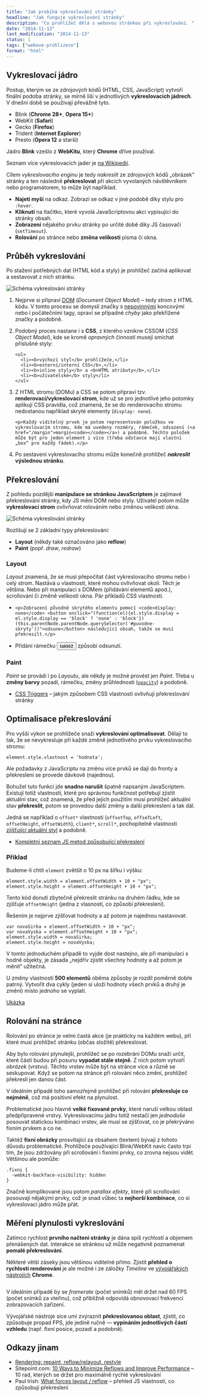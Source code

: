 ```yaml
---
title: "Jak probíhá vykreslování stránky"
headline: "Jak funguje vykreslování stránky"
description: "Co prohlížeč dělá s webovou stránkou při vykreslování. "
date: "2014-11-13"
last_modification: "2014-11-13"
status: 1
tags: ["webove-prohlizece"]
format: "html"
---
```


<h2 id="jadro">Vykreslovací jádro</h2>

<p>Postup, kterým se ze zdrojových kódů (HTML, CSS, JavaScript) vytvoří finální podoba stránky, se mírně liší v jednotlivých <b>vykreslovacích jádrech</b>. V dnešní době se používají převážně tyto.</p>

<ul>
  <li>Blink (<b>Chrome 28+</b>, <b>Opera 15+</b>)</li>
  
  <li>WebKit (<b>Safari</b>)</li>
  
  <li>Gecko (<b>Firefox</b>)</li>
  
  <li>Trident (<b>Internet Explorer</b>)</li>
  
  <li>Presto (<b>Opera 12</b> a starší)</li>
</ul>

<p>Jádro <b>Blink</b> vzešlo z <b>WebKitu</b>, který <b>Chrome</b> dříve používal.</p>

<div class="external-content">
  <p>Seznam více vykreslovacích jader je <a href="http://en.wikipedia.org/wiki/List_of_layout_engines">na Wikipedii</a>.</p>
</div>

<p>Cílem <i>vykreslovacího enginu</i> je tedy <i>nakreslit</i> ze zdrojových kódů „obrázek“ stránky a ten následně <b>překreslovat</b> při akcích vyvolaných návštěvníkem nebo programátorem, to může být například.</p>

<ul>
  <li><b>Najetí myší</b> na odkaz. Zobrazí se odkaz v jiné podobě díky stylu pro <code>:hover</code>.</li>
  
  <li><b>Kliknutí</b> na tlačítko, které vyvolá JavaScriptovou akci vypisující do stránky obsah.</li>
  
  <li><b>Zobrazení</b> nějakého prvku stránky po určité době díky JS časovači (<code>setTimeout</code>).</li>
  
  <li><b>Rolování</b> po stránce nebo <b>změna velikosti</b> písma či okna.</li>
</ul>


<h2 id="prubeh">Průběh vykreslování</h2>

<p>Po stažení potřebných dat (HTML kód a styly) je prohlížeč začíná aplikovat a sestavovat z nich stránku.</p>


<p><img src="/files/vykreslovani/vykreslovani.png" alt="Schéma vykreslování stránky" class="border"></p>

<ol>
  <li>
    <p>Nejprve si připraví <a href="/dom">DOM</a> (<i>Document Object Model</i>) – tedy strom z HTML kódu. V tomto procesu se domyslí značky s <a href="/html-znacky#koncova-volitelna">nepovinnými</a> koncovými nebo i počátečními tagy, opraví se případné <i>chyby</i> jako překřížené značky a podobně.</p>
  </li>
  
  <li>
    <p>Podobný proces nastane i s <b>CSS</b>, z kterého vznikne CSSOM (<i>CSS Object Model</i>), kde se kromě <i>opravných</i> činností musejí smíchat příslušné styly:</p>

    <ul>
      <li><b>výchozí styl</b> prohlížeče,</li>
      <li><b>externí/interní CSS</b>,</li>
      <li><b>inline styly</b> a <b>HTML atributy</b>,</li>
      <li><b>uživatelské</b> styly</li>
    </ul>
  </li>
  
  <li>
    <p>Z HTML stromu (DOMu) a CSS se potom připraví tzv. <b>renderovací/vykreslovací strom</b>, kde už se pro jednotlivé jeho potomky aplikují CSS pravidla, což znamená, že se do renderovacího stromu nedostanou například skryté elementy (<code>display: none</code>).</p>
    
    <p>Každý viditelný prvek je potom representován položkou ve vykreslovacím stromu, kde má uvedeny rozměry, rámeček, odsazení (<a href="/margin">margin<code></code></a>) a podobně. Těchto položek může být pro jeden element i více (třeba odstavce mají vlastní „box“ pro každý řádek).</p>
  </li>
  
  <li>
    <p>Po sestavení vykreslovacího stromu může konečně prohlížeč <b><i>nakreslit</i> výslednou stránku</b>.</p>
  </li>
</ol>



<h2 id="prekreslovani">Překreslování</h2>

<p>Z pohledu pozdější <b>manipulace se stránkou JavaScriptem</b> je zajímavé překreslování stránky, kdy JS mění DOM nebo styly. Uživatel potom může <b>vykreslovací strom</b> ovlivňovat rolováním nebo změnou velikosti okna.</p>

<p><img src="/files/vykreslovani/js-uzivatel-vykreslovani.png" alt="Schéma vykreslování stránky" class="border"></p>

<p>Rozlišují se 2 základní typy překreslování:</p>

<ul>
  <li><b>Layout</b> (někdy také označováno jako <b>reflow</b>)</li>
  <li><b>Paint</b> (popř. <i>draw</i>, <i>redraw</i>)</li>
</ul>


<h3 id="layout">Layout</h3>
<p><i>Layout</i> znamená, že se musí přepočítat část vykreslovacího stromu nebo i celý strom. Nastává u vlastností, které mohou ovlivňovat okolí. Těch je většina. Nebo při manipulaci s DOMem (přidávání elementů apod.), scrollování či změně velikosti okna. Pár příkladů CSS vlastností.</p>

<ul>
  <li>
    <p id="puvodne-skryty" style='display: none'>Původně skrytý text.</p>
    
    <p>Zobrazení původně skrytého elementu pomocí <code>display: none</code> <button onclick="(function(el){el.style.display = el.style.display == 'block' ? 'none' : 'block'})(this.parentNode.parentNode.querySelector('#puvodne-skryty'))">odsune</button> následující obsah, takže se musí překresilt.</p>   
    
  </li>
  
  <li>
    <p>Přidání rámečku <button onclick="(function(el){el.style.border = el.style.border == '5px solid black' ? '' : '5px solid black'})(this.parentNode)">taktéž</button> způsobí odsunutí.</p>
  </li>
</ul>

<h3 id="paint">Paint</h3>

<p><i>Paint</i> se provádí i po <i>Layoutu</i>, ale někdy je možné provést jen <i>Paint</i>. Třeba u <b>změny barvy</b> pozadí, rámečku, změny průhlednosti (<a href="/opacity"><code>opacity</code></a>) a podobně.</p>


<div class="external-content">
<ul>
  <li><a href="http://csstriggers.com/">CSS Triggers</a> – jakým způsobem CSS vlastnosti ovlivňují překreslování stránky</li>
</ul>
</div>


<h2 id="optimalisace">Optimalisace překreslování</h2>

<p>Pro vyšší výkon se prohlížeče snaží <b>vykreslování optimalisovat</b>. Dělají to tak, že se nevykresluje při každé změně jednotlivého prvku vykreslovacího stromu:</p>

<pre><code>element.style.vlastnost = 'hodnota';</code></pre>

<p>Ale požadavky z JavaScriptu na změnu více prvků se dají do fronty a překreslení se provede dávkově (najednou).</p>

<p>Bohužel tuto funkci jde <b>snadno narušit</b> špatně napsaným JavaScriptem. Existují totiž vlastnosti, které pro správnou funkčnost potřebují zjistit aktuální stav, což znamená, že před jejich použitím musí prohlížeč aktuální stav <b>překreslit</b>, potom se provedou další změny a další překreslení a tak dál.</p>

<p>Jedná se například o <code>offset*</code> vlastnosti (<code>offsetTop</code>, <code>offseTLeft</code>, <code>offsetHeight</code>, <code>offsetWidth</code>), <code>client*</code>, <code>scroll*</code>, pochopitelně vlastnosti <a href="/zjisteni-css">zjišťující aktuální styl</a> a podobně.</p>

<div class="external-content">
<ul>
  <li><a href="http://gent.ilcore.com/2011/03/how-not-to-trigger-layout-in-webkit.html">Kompletní seznam JS metod způsobující překreslení</a></li>
</ul>
</div>


<h3 id="priklad-optimalisace">Příklad</h3>

<p>Budeme-li chtít <code>element</code> zvětšit o 10 px na šířku i výšku:</p>

<pre><code>element.style.width = element.offsetWidth + 10 + "px";
element.style.height = element.offsetHeight + 10 + "px";</code></pre>

<p>Tento kód donutí zbytečně překreslit stránku na druhém řádku, kde se zjišťuje <code>offsetHeight</code> (jedna z vlasností, co způsobí překreslení).</p>

<p>Řešením je nejprve zjišťovat hodnoty a až potom je najednou nastavovat:</p>

<pre><code>var novaSirka = element.offsetWidth + 10 + "px";
var novaVyska = element.offsetHeight + 10 + "px";
element.style.width = novaSirka;
element.style.height = novaVyska;</code></pre>

<p>V tomto jednoduchém případě to vyjde dost nastejno, ale při manipulaci s hodně objekty, je zásada „nejdřív zjistit všechny hodnoty a až potom je měnit“ užitečná.</p>

<p>U změny vlastností <b>500 elementů</b> oběma způsoby je rozdíl poměrně dobře patrný. Vytvořit dva cykly (jeden si uloží hodnoty všech prvků a druhý je změní) místo jednoho se vyplatí.</p>

<p><a href="https://kod.djpw.cz/ckhb">Ukázka</a></p>



<h2 id="rolovani">Rolování na stránce</h2>

<p>Rolování po stránce je velmi častá akce (je prakticky na každém webu), při které musí prohlížeč stránku (občas složitě) překreslovat.</p>

<p>Aby bylo rolování plynulejší, prohlížeč se po rozebrání DOMu snaží určit, které části budou při posunu <b>vypadat stále stejně</b>. Z nich potom vytvoří <i>obrázek</i> (vrstvu). Těchto vrstev může být na stránce více a různě se seskupovat. Když se potom na stránce při rolování něco změní, prohlížeč překreslí jen danou část.</p>

<p>V ideálním případě toho samozřejmě prohlížeč při rolování <b>překresluje co nejméně</b>, což má positivní efekt na plynulost.</p>

<p>Problematické jsou hlavně <b>velké fixované prvky</b>, které naruší velkou oblast předpřipravené vrstvy. Vykreslovacímu jádru totiž nestačí jen <i>jednoduše</i> posouvat statickou kombinaci vrstev, ale musí se zjišťovat, co je překrýváno fixním prvkem a co ne.</p>

<p>Taktéž <b>fixní obrázky</b> prosvítající za obsahem (textem) bývají z tohoto důvodu problematické. Prohlížeče používající Blink/WebKit navíc často trpí tím, že jsou zdržovány při scrollování i fixními prvky, co zrovna nejsou vidět. Většinou ale pomůže:</p>

<pre><code>.fixni {
  -webkit-backface-visibility: hidden
}</code></pre>

<p>Značně komplikované jsou potom <i>parallax efekty</i>, které při scrollování posouvají nějakými prvky, což je snad vůbec ta <b>nejhorší kombinace</b>, co si vykreslovací jádro může přát.</p>


<h2 id="mereni">Měření plynulosti vykreslování</h2>

<p>Zatímco rychlost <b>prvního načtení stránky</b> je dána spíš rychlostí a objemem přenášených dat. Interakce se stránkou už může negativně poznamenat <b>pomalé překreslování</b>.</p>

<p>Některé větší záseky jsou většinou viditelné přímo. Zjistit <b>přehled o rychlosti renderování</b> je ale možné i ze záložky <i>Timeline</i> ve <a href="/vyvojarske-nastroje">vývojářských nástrojích</a> <b>Chrome</b>.</p>

<p><img src="/files/vykreslovani/chrome-timeline.png" alt="" class="border"></p>

<p>V ideálním případě by se <i>framerate</i> (počet snímků) měl držet nad 60 FPS (počet snímků za vteřinu), což přibližně odpovídá obnovovací frekvenci zobrazovacích zařízení.</p>

<p>Vývojářské nástroje sice umí zvýraznit <b>překreslovanou oblast</b>, zjistit, co způsobuje propad FPS, jde jedině ručně — <b>vypínáním jednotlivých částí vzhledu</b> (např. fixní posice, pozadí a podobně).</p>



<h2 id="odkazy">Odkazy jinam</h2>

<ul>
  <li><a href="http://www.phpied.com/rendering-repaint-reflowrelayout-restyle/">Rendering: repaint, reflow/relayout, restyle</a></li>
  
  <li>Sitepoint.com: <a href="http://www.sitepoint.com/10-ways-minimize-reflows-improve-performance/">10 Ways to Minimize Reflows and Improve Performance</a> – 10 rad, kterých se držet pro maximálně rychlé vykreslování</li>
  
  <li>Paul Irish: <a href="https://gist.github.com/paulirish/5d52fb081b3570c81e3a">
What forces layout / reflow</a> – přehled JS vlastností, co způsobují překreslení</li>
</ul>